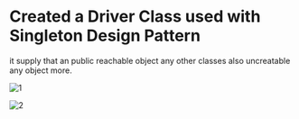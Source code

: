 # Created a Driver Class used with Singleton Design Pattern 

it supply that an public reachable object any other classes also uncreatable any object more.

![1](https://user-images.githubusercontent.com/115929641/213015119-2247d61d-1821-4766-8020-d74005155c4c.png)


![2](https://user-images.githubusercontent.com/115929641/213015130-a5b32eb1-e9db-48a2-8cda-df1da76dabb9.png)
